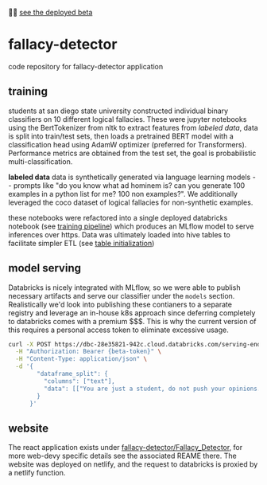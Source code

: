 🚀🙈 [see the deployed beta](https://fallacy-detector.com/)

# fallacy-detector
code repository for fallacy-detector application

## training
students at san diego state university constructed individual binary classifiers on 10 different logical fallacies. These were jupyter notebooks using the BertTokenizer from nltk to extract features from *labeled data*, data is split into train/test sets, then loads a pretrained BERT model with a classification head using AdamW optimizer (preferred for Transformers). Performance metrics are obtained from the test set, the goal is probabilistic multi-classification.

**labeled data** data is synthetically generated via language learning models -- prompts like "do you know what ad hominem is? can you generate 100 examples in a python list for me? 100 non examples?". We additionally leveraged the coco dataset of logical fallacies for non-synthetic examples.

these notebooks were refactored into a single deployed databricks notebook (see [training pipeline](https://github.com/lramos0/fallacy-detector/blob/main/databricks/notebooks/Fallacy-Multi-Classifier-Training.ipynb)) which produces an MLflow model to serve inferences over https. Data was ultimately loaded into hive tables to facilitate simpler ETL (see [table initialization](https://github.com/lramos0/fallacy-detector/blob/main/databricks/notebooks/Logical-Fallacy-Data-Management.ipynb))

## model serving
Databricks is nicely integrated with MLflow, so we were able to publish necessary artifacts and serve our classifier under the `models` section. Realistically we'd look into publishing these contianers to a separate registry and leverage an in-house k8s approach since deferring completely to databricks comes with a premium $$$. This is why the current version of this requires a personal access token to eliminate excessive usage.

```bash
curl -X POST https://dbc-28e35821-942c.cloud.databricks.com/serving-endpoints/fallacy-classifier/invocations \
  -H "Authorization: Bearer {beta-token}" \
  -H "Content-Type: application/json" \
  -d '{
        "dataframe_split": {
          "columns": ["text"],
          "data": [["You are just a student, do not push your opinions... Opinions are dangerous."]]
        }
      }'
```

## website

The react application exists under [fallacy-detector/Fallacy_Detector](https://github.com/lramos0/fallacy-detector/tree/main/Fallacy_Detector), for more web-devy specific details see the associated REAME there. The website was deployed on netlify, and the request to databricks is proxied by a netlify function.
